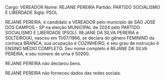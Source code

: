 Cargo: VEREADOR
Nome: REJANE PEREIRA
Partido: PARTIDO SOCIALISMO E LIBERDADE
Sigla: PSOL

REJANE PEREIRA, é candidato a VEREADOR pelo município de SÃO JOSÉ DOS CAMPOS - SP na eleição MUNICIPAL de 2024 pelo PARTIDO SOCIALISMO E LIBERDADE (PSOL).
REJANE DA SILVA PEREIRA é SOLTEIRO(A), nasceu em 11/07/1966, se declara do gênero FEMININO da cor/raça BRANCA, sua ocupação é COZINHEIRO, e seu grau de instrução é ENSINO MÉDIO COMPLETO.
Seu nome completo é REJANE DA SILVA PEREIRA, e seu número de urna é 50200.

REJANE PEREIRA não declarou bens.


REJANE PEREIRA não forneceu dados das redes sociais.